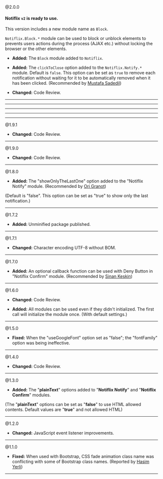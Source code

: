 @2.0.0

#### Notiflix `v2` is ready to use. 

This version includes a new module name as `Block`. 

`Notiflix.Block.*` module can be used to block or unblock elements to prevents users actions during the process (AJAX etc.) without locking the browser or the other elements. 

* **Added:** The `Block` module added to `Notiflix`. 

* **Added:** The `clickToClose` option added to the `Notiflix.Notify.*` module. Default is `false`. This option can be set as `true` to remove each notification without waiting for it to be automatically removed when it has been clicked. (Recommended by [Mustafa Sadedil](https://github.com/sadedil))

* **Changed:** Code Review.

----- 
----- 
----- 
----- 
----- 

@1.9.1
* **Changed:** Code Review.

----- 

@1.9.0
* **Changed:** Code Review.

----- 

@1.8.0
* **Added:** The "showOnlyTheLastOne" option added to the "Notiflix Notify" module. (Recommended by [Ori Granot](https://github.com/origranot))

(Default is "false". This option can be set as "true" to show only the last notification.)

----- 

@1.7.2
* **Added:** Unminified package published.

----- 

@1.7.1
* **Changed:** Character encoding UTF-8 without BOM.

----- 

@1.7.0
* **Added:** An optional callback function can be used with Deny Button in "Notiflix Confirm" module. (Recommended by [Sinan Keskin](https://github.com/sinankeskin))

----- 

@1.6.0
* **Changed:** Code Review.

* **Added:** All modules can be used even if they didn't initialized. The first call will initialize the module once. (With default settings.)

----- 

@1.5.0
* **Fixed:** When the "useGoogleFont" option set as "false"; the "fontFamily" option was being ineffective. 

----- 

@1.4.0
* **Changed:** Code Review.

----- 

@1.3.0
* **Added:** The "**plainText**" options added to "**Notiflix Notify**" and "**Notiflix Confirm**" modules.  

(The "**plainText**" options can be set as "**false**" to use HTML allowed contents. Default values are "**true**" and not allowed HTML)

----- 

@1.2.0
* **Changed:** JavaScript event listener improvements.

----- 

@1.1.0
* **Fixed:** When used with Bootstrap, CSS fade animation class name was conflicting with some of Bootstrap class names. (Reported by [Hasim Yerli](https://github.com/hasimyerli))

----- 